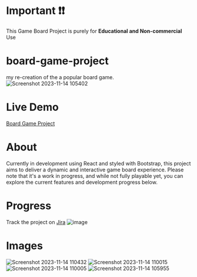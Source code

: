 # Important ❗❗
This Game Board Project is purely for <strong>Educational and Non-commercial</strong> Use

# board-game-project
my re-creation of the a popular board game.
<br/>
![Screenshot 2023-11-14 105402](https://github.com/Amato1891/monopoly-project/assets/84348911/f91f2f03-b321-440d-ad4f-a542a0113859)

# Live Demo
<a href="http://jimamato.com/monopoly-project/" target="_blank">Board Game Project</a>


# About
Currently in development using React and styled with Bootstrap, this project aims to deliver a dynamic and interactive game board experience. Please note that it's a work in progress, and while not fully playable yet, you can explore the current features and development progress below.

# Progress
Track the project on <a href="https://jim-amato-monopoly.atlassian.net/jira/software/projects/UI/boards/1" target="_blank">Jira</a>
![image](https://github.com/Amato1891/monopoly-project/assets/84348911/4fc1517a-411f-4642-9069-35bd31aa77ae)


# Images
![Screenshot 2023-11-14 110432](https://github.com/Amato1891/monopoly-project/assets/84348911/8f0e8923-85a1-4460-a735-950676b730d4)
![Screenshot 2023-11-14 110015](https://github.com/Amato1891/monopoly-project/assets/84348911/d61dba86-cac3-48e7-9a1a-a59883021595)
![Screenshot 2023-11-14 110005](https://github.com/Amato1891/monopoly-project/assets/84348911/b28a4b85-545d-4483-b6a0-d20e43f50f85)
![Screenshot 2023-11-14 105955](https://github.com/Amato1891/monopoly-project/assets/84348911/5b26061e-0753-45ef-99d1-5424034141e6)
